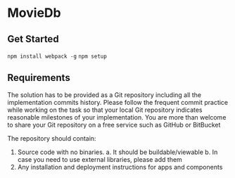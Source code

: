 # MovieDb

## Get Started
 ```npm install webpack -g```
 ```npm setup```

## Requirements
The solution has to be provided as a Git repository including all the implementation commits history. Please follow the frequent commit practice while working on the task so that your local Git repository indicates reasonable milestones of your implementation. You are more than welcome to share your Git repository on a free service such as GitHub or BitBucket

The repository should contain:
1. Source code with no binaries.
a. It should be buildable/viewable
b. In case you need to use external libraries, please add them
2. Any installation and deployment instructions for apps and components
